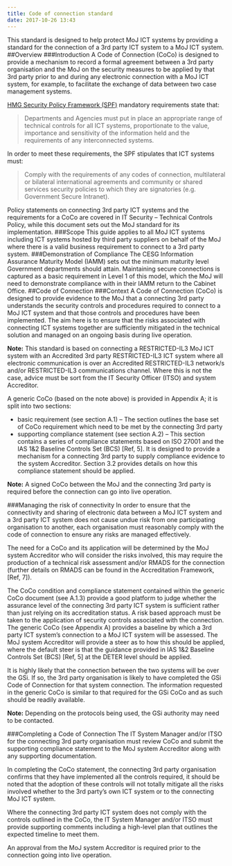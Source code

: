 ```yaml
---
title: Code of connection standard
date: 2017-10-26 13:43
---
```


This standard is designed to help protect MoJ ICT systems by providing a standard for the connection of a 3rd party ICT system to a MoJ ICT system.
##Overview
###Introduction
A Code of Connection (CoCo) is designed to provide a mechanism to record a formal agreement between a 3rd party organisation and the MoJ on the security measures to be applied by that 3rd party prior to and during any electronic connection with a MoJ ICT system, for example, to facilitate the exchange of data between two case management systems.

<a href=https://www.gov.uk/government/publications/security-policy-framework/hmg-security-policy-framework>HMG Security Policy Framework (SPF)</a> mandatory requirements state that:

<blockquote>Departments and Agencies must put in place an appropriate range of technical controls for all ICT systems, proportionate to the value, importance and sensitivity of the information held and the requirements of any interconnected systems.</blockquote>

In order to meet these requirements, the SPF stipulates that ICT systems must:

<blockquote>Comply with the requirements of any codes of connection, multilateral or bilateral international agreements and community or shared services security policies to which they are signatories (e.g. Government Secure Intranet).</blockquote>

Policy statements on connecting 3rd party ICT systems and the requirements for a CoCo are covered in IT Security – Technical Controls Policy, while this document sets out the MoJ standard for its implementation.
###Scope
This guide applies to all MoJ ICT systems including ICT systems hosted by third party suppliers on behalf of the MoJ where there is a valid business requirement to connect to a 3rd party system.
###Demonstration of Compliance
The CESG Information Assurance Maturity Model (IAMM) sets out the minimum maturity level Government departments should attain. Maintaining secure connections is captured as a basic requirement in Level 1 of this model, which the MoJ will need to demonstrate compliance with in their IAMM return to the Cabinet Office.
##Code of Connection
###Context
A Code of Connection (CoCo) is designed to provide evidence to the MoJ that a connecting 3rd party understands the security controls and procedures required to connect to a MoJ ICT system and that those controls and procedures have been implemented. The aim here is to ensure that the risks associated with connecting ICT systems together are sufficiently mitigated in the technical solution and managed on an ongoing basis during live operation.

<strong>Note:</strong> This standard is based on connecting a RESTRICTED-IL3 MoJ ICT system with an Accredited 3rd party RESTRICTED-IL3 ICT system where all electronic communication is over an Accredited RESTRICTED-IL3 network/s and/or RESTRICTED-IL3 communications channel. Where this is not the case, advice must be sort from the IT Security Officer (ITSO) and system Accreditor.

A generic CoCo (based on the note above) is provided in Appendix A; it is split into two sections:

*   basic requirement (see section A.1) – The section outlines the base set of CoCo requirement which need to be met by the connecting 3rd party
*   supporting compliance statement (see section A.2) – This section contains a series of compliance statements based on ISO 27001 and the IAS 1&2 Baseline Controls Set (BCS) [Ref, 5]. It is designed to provide a mechanism for a connecting 3rd party to supply compliance evidence to the system Accreditor.  Section 3.2 provides details on how this compliance statement should be applied.

<strong>Note:</strong> A signed CoCo between the MoJ and the connecting 3rd party is required before the connection can go into live operation.

###Managing the risk of connectivity
In order to ensure that the connectivity and sharing of electronic data between a MoJ ICT system and a 3rd party ICT system does not cause undue risk from one participating organisation to another, each organisation must reasonably comply with the code of connection to ensure any risks are managed effectively.

The need for a CoCo and its application will be determined by the MoJ system Accreditor who will consider the risks involved, this may require the production of a technical risk assessment and/or RMADS for the connection (further details on RMADS can be found in the Accreditation Framework, [Ref, 7]).

The CoCo condition and compliance statement contained within the generic CoCo document (see A.1.3) provide a good platform to judge whether the assurance level of the connecting 3rd party ICT system is sufficient rather than just relying on its accreditation status. A risk based approach must be taken to the application of security controls associated with the connection. The generic CoCo (see Appendix A) provides a baseline by which a 3rd party ICT system’s connection to a MoJ ICT system will be assessed. The MoJ system Accreditor will provide a steer as to how this should be applied, where the default steer is that the guidance provided in IAS 1&2 Baseline Controls Set (BCS) [Ref, 5] at the DETER level should be applied.

It is highly likely that the connection between the two systems will be over the GSi.  If so, the 3rd party organisation is likely to have completed the GSi Code of Connection for that system connection. The information requested in the generic CoCo is similar to that required for the GSi CoCo and as such should be readily available.

<strong>Note:</strong> Depending on the protocols being used, the GSi authority may need to be contacted.

###Completing a Code of Connection
The IT System Manager and/or ITSO for the connecting 3rd party organisation must review CoCo and submit the supporting compliance statement to the MoJ system Accreditor along with any supporting documentation.

In completing the CoCo statement, the connecting 3rd party organisation confirms that they have implemented all the controls required, it should be noted that the adoption of these controls will not totally mitigate all the risks involved whether to the 3rd party’s own ICT system or to the connecting MoJ ICT system.

Where the connecting 3rd party ICT system does not comply with the controls outlined in the CoCo, the IT System Manager and/or ITSO must provide supporting comments including a high-level plan that outlines the expected timeline to meet them.

An approval from the MoJ system Accreditor is required prior to the connection going into live operation.


